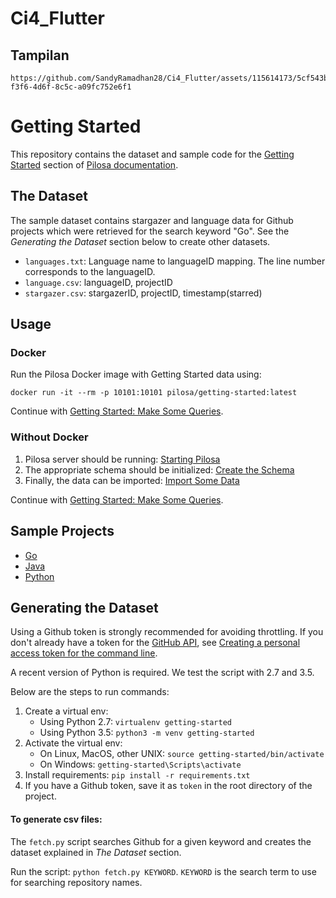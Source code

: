 # Ci4_Flutter

## Tampilan

```
https://github.com/SandyRamadhan28/Ci4_Flutter/assets/115614173/5cf543b3-f3f6-4d6f-8c5c-a09fc752e6f1

```

# Getting Started

This repository contains the dataset and sample code for the [Getting Started](https://www.pilosa.com/docs/getting-started/) section of [Pilosa documentation](https://www.pilosa.com/docs/introduction/).

## The Dataset

The sample dataset contains stargazer and language data for Github projects which were retrieved for the search keyword "Go". See the _Generating the Dataset_ section below to create other datasets.

- `languages.txt`: Language name to languageID mapping. The line number corresponds to the languageID.
- `language.csv`: languageID, projectID
- `stargazer.csv`: stargazerID, projectID, timestamp(starred)

## Usage

### Docker

Run the Pilosa Docker image with Getting Started data using:

```
docker run -it --rm -p 10101:10101 pilosa/getting-started:latest
```

Continue with [Getting Started: Make Some Queries](https://www.pilosa.com/docs/latest/getting-started/#make-some-queries).

### Without Docker

1. Pilosa server should be running: [Starting Pilosa](https://www.pilosa.com/docs/getting-started/#starting-pilosa)
2. The appropriate schema should be initialized: [Create the Schema](https://www.pilosa.com/docs/getting-started/#create-the-schema)
3. Finally, the data can be imported: [Import Some Data](https://www.pilosa.com/docs/getting-started/#import-some-data)

Continue with [Getting Started: Make Some Queries](https://www.pilosa.com/docs/latest/getting-started/#make-some-queries).

## Sample Projects

- [Go](https://github.com/pilosa/getting-started/tree/master/go)
- [Java](https://github.com/pilosa/getting-started/tree/master/java)
- [Python](https://github.com/pilosa/getting-started/tree/master/python)

## Generating the Dataset

Using a Github token is strongly recommended for avoiding throttling. If you don't already have a token for the [GitHub API](https://developer.github.com/v3/), see [Creating a personal access token for the command line](https://help.github.com/articles/creating-a-personal-access-token-for-the-command-line/).

A recent version of Python is required. We test the script with 2.7 and 3.5.

Below are the steps to run commands:

1. Create a virtual env:
   - Using Python 2.7: `virtualenv getting-started`
   - Using Python 3.5: `python3 -m venv getting-started`
2. Activate the virtual env:
   - On Linux, MacOS, other UNIX: `source getting-started/bin/activate`
   - On Windows: `getting-started\Scripts\activate`
3. Install requirements: `pip install -r requirements.txt`
4. If you have a Github token, save it as `token` in the root directory of the project.

#### To generate csv files:

The `fetch.py` script searches Github for a given keyword and creates the dataset explained in _The Dataset_ section.

Run the script: `python fetch.py KEYWORD`.
`KEYWORD` is the search term to use for searching repository names.
